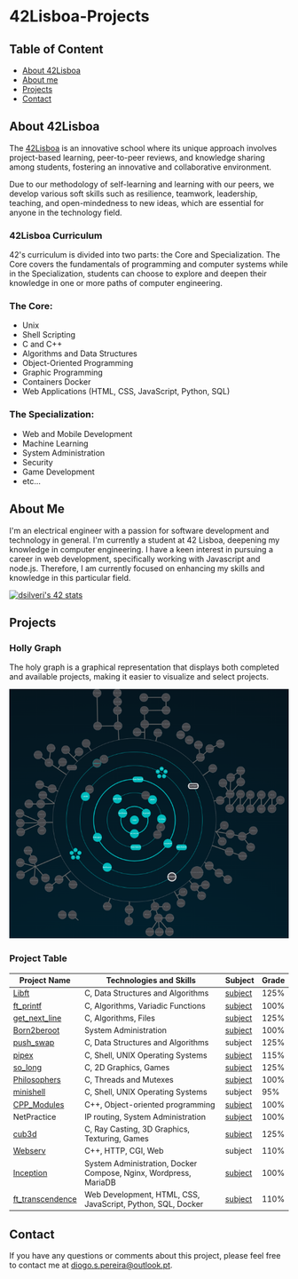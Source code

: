 
 # 42Lisboa-Projects

## Table of Content
* [ About 42Lisboa ](#about-42lisboa)
* [ About me ](#about-me)
* [ Projects ](#projects)
* [ Contact ](#contact)

## About 42Lisboa

The [42Lisboa](https://www.42lisboa.com/) is an innovative school where its unique approach involves project-based learning, peer-to-peer reviews, and knowledge sharing among students, fostering an innovative and collaborative environment.

Due to our methodology of self-learning and learning with our peers, we develop various soft skills such as resilience, teamwork, leadership, teaching, and open-mindedness to new ideas, which are essential for anyone in the technology field.

### 42Lisboa Curriculum

42's curriculum is divided into two parts: the Core and Specialization. 
The Core covers the fundamentals of programming and computer systems while in the Specialization, students can choose to explore and deepen their knowledge in one or more paths of computer engineering.

### The Core:
- Unix
- Shell Scripting
- C and C++
- Algorithms and Data Structures
- Object-Oriented Programming
- Graphic Programming
- Containers Docker
- Web Applications (HTML, CSS, JavaScript, Python, SQL)

### The Specialization:
- Web and Mobile Development
- Machine Learning
- System Administration
- Security
- Game Development
- etc...

## About Me

I'm an electrical engineer with a passion for software development and technology in general. I'm currently a student at 42 Lisboa, deepening my knowledge in computer engineering.
I have a keen interest in pursuing a career in web development, specifically working with Javascript and node.js. Therefore, I am currently focused on enhancing my skills and knowledge in this particular field.

<a href="https://github.com/oakoudad/badge42"><img src="https://badge.mediaplus.ma/darkblue/dsilveri?1337Badge=off&UM6P=off" alt="dsilveri's 42 stats" /></a>

## Projects

### Holly Graph

The holy graph is a graphical representation that displays both completed and available projects, making it easier to visualize and select projects.

![holly_graph](https://github.com/dspereira/42Lisboa-Projects/blob/main/imgs/holly_graph.png)

### Project Table

| Project Name | Technologies and Skills | Subject | Grade |
| --- | --- | --- | --- |
| [Libft](https://github.com/dspereira/42Cursus-Libft) | C, Data Structures and Algorithms | [subject](https://github.com/dspereira/42Cursus-Libft/blob/main/en.subject.pdf) | 125% |
| [ft_printf](https://github.com/dspereira/42Cursus-Printf) | C, Algorithms, Variadic Functions | [subject](https://github.com/dspereira/42Cursus-Printf/blob/main/en.subject.pdf) | 100% |
| [get_next_line](https://github.com/dspereira/42Cursus-GetNextLine) | C, Algorithms, Files | [subject](https://github.com/dspereira/42Cursus-GetNextLine/blob/main/en.subject.pdf) | 125% |
| [Born2beroot](https://github.com/dspereira/42Cursus-Born2beRoot) | System Administration | [subject](https://github.com/dspereira/42Cursus-Born2beRoot/blob/main/en.subject.pdf) | 100% |
| [push_swap](https://github.com/dspereira/42Cursus-Push-Swap) | C, Data Structures and Algorithms | subject | 125% |
| [pipex](https://github.com/dspereira/42Cursus-Pipex) | C, Shell, UNIX Operating Systems | [subject](https://github.com/dspereira/42Cursus-Pipex/blob/main/en.subject.pdf) | 115% |
| [so_long](https://github.com/dspereira/42Cursus-SoLong) | C, 2D Graphics, Games | [subject](https://github.com/dspereira/42Cursus-SoLong/blob/main/en.subject.pdf) | 125% |
| [Philosophers](https://github.com/dspereira/42Cursus-Philosophers) | C, Threads and Mutexes | [subject](https://github.com/dspereira/42Cursus-Philosophers/blob/main/en.subject.pdf) | 100% |
| [minishell](https://github.com/Diogo13Antunes/42Cursus_Mini_Shell) | C, Shell, UNIX Operating Systems | subject | 95% |
| [CPP_Modules](https://github.com/dspereira/42Cursus-cpp-modules) | C++, Object-oriented programming | [subject](https://github.com/dspereira/42Cursus-cpp-modules/blob/main/module_00/en.subject.pdf) | 100% |
| NetPractice | IP routing, System Administration | [subject](https://github.com/dspereira/42Lisboa-Projects/blob/main/netpractice-subject.pdf) | 100% |
| [cub3d](https://github.com/dspereira/42Cursus-Cub3D) | C, Ray Casting, 3D Graphics, Texturing, Games | [subject](https://github.com/dspereira/42Cursus-Cube3D/blob/main/en.subject.pdf) | 125% |
| [Webserv](https://github.com/dspereira/42Cursus-webserv) | C++, HTTP, CGI, Web | subject | 110% |
| [Inception](https://github.com/dspereira/42Cursus-Inception) | System Administration, Docker Compose, Nginx, Wordpress, MariaDB | [subject](https://github.com/dspereira/42Cursus-Inception/blob/main/docs/inception_subject.pdf) | 100% | 
| [ft_transcendence](https://github.com/dspereira/42Cursus-transcendence) | Web Development, HTML, CSS, JavaScript, Python, SQL, Docker | [subject](https://github.com/dspereira/42Cursus-transcendence/blob/main/en.subject.pdf) | 110% |

## Contact

If you have any questions or comments about this project, please feel free to contact me at diogo.s.pereira@outlook.pt.
